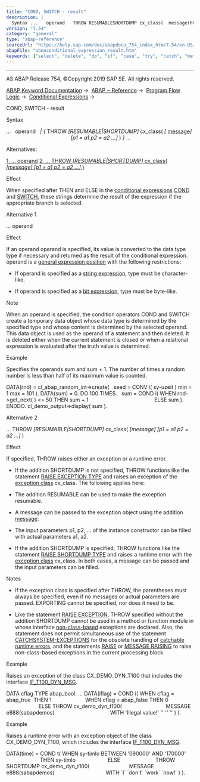 ```yaml
---
title: "COND, SWITCH - result"
description: |
  Syntax ...   operand   THROW RESUMABLESHORTDUMP cx_class(  message(https://help.sap.com/doc/abapdocu_754_index_htm/7.54/en-US/abapraise_exception_message.htm) p1 = a1 p2 = a2 ... )  ... Alternatives: 1. ... operand(#!ABAP_ALTERNATIVE_1@1@) 2. ... THROW
version: "7.54"
category: "general"
type: "abap-reference"
sourceUrl: "https://help.sap.com/doc/abapdocu_754_index_htm/7.54/en-US/abenconditional_expression_result.htm"
abapFile: "abenconditional_expression_result.htm"
keywords: ["select", "delete", "do", "if", "case", "try", "catch", "method", "class", "data", "abenconditional", "expression", "result"]
---
```


* * *

AS ABAP Release 754, ©Copyright 2019 SAP SE. All rights reserved.

[ABAP Keyword Documentation](https://help.sap.com/doc/abapdocu_754_index_htm/7.54/en-US/abenabap.htm) →  [ABAP − Reference](https://help.sap.com/doc/abapdocu_754_index_htm/7.54/en-US/abenabap_reference.htm) →  [Program Flow Logic](https://help.sap.com/doc/abapdocu_754_index_htm/7.54/en-US/abenabap_flow_logic.htm) →  [Conditional Expressions](https://help.sap.com/doc/abapdocu_754_index_htm/7.54/en-US/abenconditional_expressions.htm) → 

COND, SWITCH - result

Syntax

...   operand
  *|* *{* THROW *\[*RESUMABLE*|*SHORTDUMP*\]* cx\_class( *\[* [message](https://help.sap.com/doc/abapdocu_754_index_htm/7.54/en-US/abapraise_exception_message.htm)*\]*
                                            *\[*p1 = a1 p2 = a2 ...*\]* ) *}* ...

Alternatives:

[1\. ... operand](#!ABAP_ALTERNATIVE_1@1@)
[2\. ... THROW *\[*RESUMABLE*|*SHORTDUMP*\]* cx\_class( *\[*message*\]* *\[*p1 = a1 p2 = a2 ...*\]* )](#!ABAP_ALTERNATIVE_2@2@)

Effect

When specified after THEN and ELSE in the [conditional expressions](https://help.sap.com/doc/abapdocu_754_index_htm/7.54/en-US/abenconditional_expression_glosry.htm "Glossary Entry") [COND](https://help.sap.com/doc/abapdocu_754_index_htm/7.54/en-US/abenconditional_expression_cond.htm) and [SWITCH](https://help.sap.com/doc/abapdocu_754_index_htm/7.54/en-US/abenconditional_expression_cond.htm), these strings determine the result of the expression if the appropriate branch is selected.

Alternative 1

... operand

Effect

If an operand operand is specified, its value is converted to the data type type if necessary and returned as the result of the conditional expression. operand is a [general expression position](https://help.sap.com/doc/abapdocu_754_index_htm/7.54/en-US/abengeneral_expr_position_glosry.htm "Glossary Entry") with the following restrictions:

-   If operand is specified as a [string expression](https://help.sap.com/doc/abapdocu_754_index_htm/7.54/en-US/abenstring_expression_glosry.htm "Glossary Entry"), type must be character-like.

-   If operand is specified as a [bit expression](https://help.sap.com/doc/abapdocu_754_index_htm/7.54/en-US/abenbit_expression_glosry.htm "Glossary Entry"), type must be byte-like.

Note

When an operand is specified, the condition operators COND and SWITCH create a temporary data object whose data type is determined by the specified type and whose content is determined by the selected operand. This data object is used as the operand of a statement and then deleted. It is deleted either when the current statement is closed or when a relational expression is evaluated after the truth value is determined.

Example

Specifies the operands sum and sum + 1. The number of times a random number is less than half of its maximum value is counted.

DATA(rnd) = cl\_abap\_random\_int=>create(
  seed = CONV i( sy-uzeit ) min = 1 max = 101 ).
DATA(sum) = 0.
DO 100 TIMES.
  sum = COND i( WHEN rnd->get\_next( ) <= 50 THEN sum + 1
                                            ELSE sum ).
ENDDO.
cl\_demo\_output=>display( sum ).

Alternative 2

... THROW *\[*RESUMABLE*|*SHORTDUMP*\]* cx\_class( *\[*message*\]* *\[*p1 = a1 p2 = a2 ...*\]* )

Effect

If specified, THROW raises either an exception or a runtime error.

-   If the addition SHORTDUMP is not specified, THROW functions like the statement [RAISE EXCEPTION TYPE](https://help.sap.com/doc/abapdocu_754_index_htm/7.54/en-US/abapraise_exception_class.htm) and raises an exception of the [exception class](https://help.sap.com/doc/abapdocu_754_index_htm/7.54/en-US/abenexception_class_glosry.htm "Glossary Entry") cx\_class. The following applies here:

-   The addition RESUMABLE can be used to make the exception resumable.

-   A message can be passed to the exception object using the addition [message](https://help.sap.com/doc/abapdocu_754_index_htm/7.54/en-US/abapraise_exception_message.htm).

-   The input parameters p1, p2, ... of the instance constructor can be filled with actual parameters a1, a2.

-   If the addition SHORTDUMP is specified, THROW functions like the statement [RAISE SHORTDUMP TYPE](https://help.sap.com/doc/abapdocu_754_index_htm/7.54/en-US/abapraise_shortdump.htm) and raises a runtime error with the [exception class](https://help.sap.com/doc/abapdocu_754_index_htm/7.54/en-US/abenexception_class_glosry.htm "Glossary Entry") cx\_class. In both cases, a message can be passed and the input parameters can be filled.

Notes

-   If the exception class is specified after THROW, the parentheses must always be specified, even if no messages or actual parameters are passed. EXPORTING cannot be specified, nor does it need to be.

-   Like the statement [RAISE EXCEPTION](https://help.sap.com/doc/abapdocu_754_index_htm/7.54/en-US/abapraise_exception_class.htm), THROW specified without the addition SHORTDUMP cannot be used in a method or function module in whose interface [non-class-based](https://help.sap.com/doc/abapdocu_754_index_htm/7.54/en-US/abenexceptions_non_class.htm) exceptions are declared. Also, the statement does not permit simultaneous use of the statement [CATCHSYSTEM-EXCEPTIONS](https://help.sap.com/doc/abapdocu_754_index_htm/7.54/en-US/abapcatch_sys.htm) for the obsolete handling of [catchable runtime errors](https://help.sap.com/doc/abapdocu_754_index_htm/7.54/en-US/abencatchable_runtime_error_glosry.htm "Glossary Entry"), and the statements [RAISE](https://help.sap.com/doc/abapdocu_754_index_htm/7.54/en-US/abapraise_exception.htm) or [MESSAGE RAISING](https://help.sap.com/doc/abapdocu_754_index_htm/7.54/en-US/abapmessage_raising.htm) to raise non-class-based exceptions in the current processing block.

Example

Raises an exception of the class CX\_DEMO\_DYN\_T100 that includes the interface [IF\_T100\_DYN\_MSG](https://help.sap.com/doc/abapdocu_754_index_htm/7.54/en-US/abenif_t100_dyn_msg.htm).

DATA cflag TYPE abap\_bool.
...
DATA(iflag) = COND i( WHEN cflag = abap\_true  THEN 1
                      WHEN cflag = abap\_false THEN 0
                      ELSE THROW cx\_demo\_dyn\_t100(
                             MESSAGE e888(sabapdemos)
                                     WITH 'Illegal value!' '' '' '' ) ).

Example

Raises a runtime error with an exception object of the class CX\_DEMO\_DYN\_T100, which includes the interface [IF\_T100\_DYN\_MSG](https://help.sap.com/doc/abapdocu_754_index_htm/7.54/en-US/abenif_t100_dyn_msg.htm).

DATA(time) = COND t( WHEN sy-timlo BETWEEN '090000' AND '170000'
                       THEN sy-timlo
                     ELSE
                       THROW SHORTDUMP cx\_demo\_dyn\_t100(
                          MESSAGE e888(sabapdemos)
                                  WITH \`I\` \`don't\` \`work\` \`now!\` ) ).